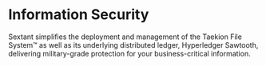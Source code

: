 # Information Security

Sextant simplifies the deployment and management of the Taekion File System™ as
well as its underlying distributed ledger, Hyperledger Sawtooth, delivering
military-grade protection for your business-critical information.
